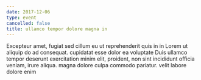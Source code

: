 ```yaml
---
date: 2017-12-06
type: event
cancelled: false
title: ullamco tempor dolore magna in
---
```

Excepteur amet, fugiat sed cillum eu ut reprehenderit quis in in Lorem ut aliquip do ad consequat. cupidatat esse dolor ea voluptate Duis ullamco tempor deserunt exercitation minim elit, proident, non sint incididunt officia veniam, irure aliqua. magna dolore culpa commodo pariatur. velit labore dolore enim
